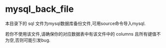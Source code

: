 # mysql_back_file

本目录下的 sql 文件为mysql数据库备份文件,可用source命令导入mysql.

若你不使用该文件,请确保你的对应数据表中有该文件中的 columns 且所有键值不为空,否则可能引发bug.
